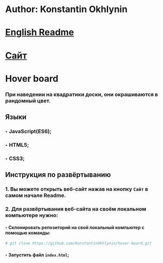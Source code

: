 # Author: Konstantin Okhlynin
# [**English Readme**](https://github.com/KonstantinOkhlynin/hover-board/blob/main/README.EN.md)
# [**Сайт**](https://konstantinokhlynin.github.io/hover-board/)
# Hover board
### При наведении на квадратики доски, они окрашиваются в рандомный цвет. 
## Языки
### ‣ JavaScript(ES6);
### ‣ HTML5;
### ‣ CSS3;
## Инструкция по развёртыванию
### 1. Вы можете открыть веб-сайт нажав на кнопку `Сайт` в самом начале Readme.
### 2. Для развёртывания веб-сайта на своём локальном компьютере нужно:
#### ‣ Склонировать репозиторий на свой локальный компьютер c помощью команды:
```bash
# git clone https://github.com/KonstantinOkhlynin/hover-board.git
``` 
#### ‣ Запустить файл `index.html`;
